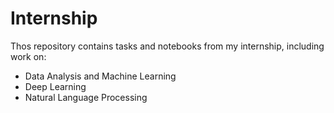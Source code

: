 # Internship

Thos repository contains tasks and notebooks from my internship, including work on:
- Data Analysis and Machine Learning
- Deep Learning
- Natural Language Processing 
